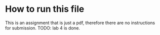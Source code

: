 # How to run this file
This is an assignment that is just a pdf, therefore there are no instructions for submission. 
TODO: lab 4 is done. 